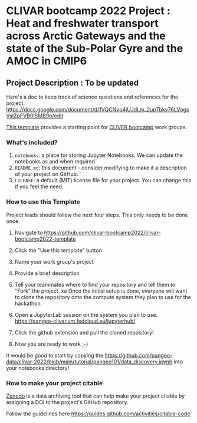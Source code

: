 # CLIVAR bootcamp 2022 Project : Heat and freshwater transport across Arctic Gateways and the state of the Sub-Polar Gyre and the AMOC in CMIP6

## Project Description : To be updated 

Here's a doc to keep track of science questions and references for the project. https://docs.google.com/document/d/1VQCNvp4jUJdLm_2upTbkv76LVpgsVsIZpFVB0lSMB9o/edit

[This template](https://github.com/clivar-bootcamp2022/clivar-bootcamp2022-template) provides a starting point for [CLIVER bootcamp](https://www.clivar.org/events/arctic-processes-cmip6-bootcamp) work groups.

### What's included?

1. `notebooks`: a place for storing Jupyter Notebooks. We can update the notebooks as and when required.  
1. `README.md`: this document - consider modifying to make it a description of your project on GitHub.
1. `LICENSE`: a default (MIT) license file for your project. You can change this if you feel the need.

### How to use this Template

Project leads should follow the next four steps. This only needs to be done once.

1. Navigate to https://github.com/clivar-bootcamp2022/clivar-bootcamp2022-template
2. Click the "Use this template" button
3. Name your work group's project 
4. Provide a brief description
5. Tell your teammates where to find your repository and tell them to "Fork" the project.
xa
Once the initial setup is done, everyone will want to clone the repository onto the compute system they plan to use for the hackathon.

1. Open a JupyterLab session on the system you plan to use.  
https://pangeo-clivar.vm.fedcloud.eu/jupyterhub/
1. Click the github extension and pull the cloned repository! 
1. Now you are ready to work ;-) 

It would be good to start by copying the https://github.com/pangeo-data/clivar-2022/blob/main/tutorial/pangeo101/data_discovery.ipynb into your notebooks directory!



### How to make your project citable

[Zenodo](https://about.zenodo.org/) is a data archiving tool that can help make your project citable by assigning a DOI to the project's GitHub repository.

Follow the guidelines here https://guides.github.com/activities/citable-code
